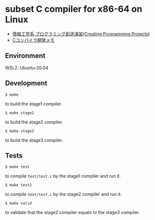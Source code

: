 # subset C compiler for x86-64 on Linux

- [情報工学系 プログラミング創造演習(Creating Programming Projects)](https://titech-cpp.github.io/)
- [Cコンパイラ開発メモ](https://season1618.github.io/note/cs/c-compiler/)

## Environment
WSL2: Ubuntu-20.04

## Development

```
$ make
```

to build the stage1 compiler.

```
$ make stage2
```

to build the stage2 compiler.

```
$ make stage3
```

to build the stage3 compiler.

## Tests

```
$ make test
```

to compile `test/test.c` by the stage1 compiler and run it.

```
$ make test2
```

to compile `test/test.c` by the stage2 compiler and run it.

```
$ make valid
```

to validate that the stage2 compiler equals to the stage3 compiler.
